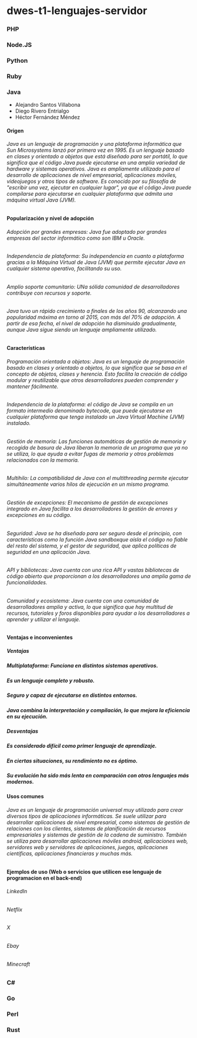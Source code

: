 # dwes-t1-lenguajes-servidor

### PHP

### Node.JS

### Python

### Ruby

### Java
- Alejandro Santos Villabona
- Diego Rivero Entrialgo
- Héctor Fernández Méndez

#### Origen
  ###### Java es un lenguaje de programación y una plataforma informática que Sun Microsystems lanzó por primera vez en 1995. Es un lenguaje basado en clases y orientado a objetos que está diseñado para ser portátil, lo que significa que el código Java puede ejecutarse en una amplia variedad de hardware y sistemas operativos. Java es ampliamente utilizado para el desarrollo de aplicaciones de nivel empresarial, aplicaciones móviles, videojuegos y otros tipos de software. Es conocido por su filosofía de "escribir una vez, ejecutar en cualquier lugar", ya que el código Java puede compilarse para ejecutarse en cualquier plataforma que admita una máquina virtual Java (JVM).
  
#### Popularización y nivel de adopción
  ###### Adopción por grandes empresas: Java fue adoptado por grandes empresas del sector informático como son IBM u Oracle.
  ###### Independencia de plataforma: Su independencia en cuanto a plataforma gracias a la Máquina Virtual de Java (JVM) que permite ejecutar Java en cualquier sistema operativo, facilitando su uso.
  ###### Amplio soporte comunitario: UNa sólida comunidad de desarrolladores contribuye con recursos y soporte.
  ###### Java tuvo un rápido crecimiento a finales de los años 90, alcanzando una popularidad máxima en torno al 2015, con más del 70% de adopción. A partir de esa fecha, el nivel de adopción ha disminuido   gradualmente, aunque Java sigue siendo un lenguaje ampliamente utilizado.

#### Características
  ###### Programación orientada a objetos: Java es un lenguaje de programación basado en clases y orientado a objetos, lo que significa que se basa en el concepto de objetos, clases y herencia. Esto facilita la     creación de código modular y reutilizable que otros desarrolladores pueden comprender y mantener fácilmente.
  ###### Independencia de la plataforma: el código de Java se compila en un formato intermedio denominado bytecode, que puede ejecutarse en cualquier plataforma que tenga instalado un Java Virtual Machine (JVM)     instalado. 
  ###### Gestión de memoria: Las funciones automáticas de gestión de memoria y recogida de basura de Java liberan la memoria de un programa que ya no se utiliza, lo que ayuda a evitar fugas de memoria y otros       problemas relacionados con la memoria.
  ###### Multihilo: La compatibilidad de Java con el multithreading permite ejecutar simultáneamente varios hilos de ejecución en un mismo programa. 
  ###### Gestión de excepciones: El mecanismo de gestión de excepciones integrado en Java facilita a los desarrolladores la gestión de errores y excepciones en su código. 
  ###### Seguridad: Java se ha diseñado para ser seguro desde el principio, con características como la función Java sandboxque aísla el código no fiable del resto del sistema, y el gestor de seguridad, que         aplica políticas de seguridad en una aplicación Java.
  ###### API y bibliotecas: Java cuenta con una rica API y vastas bibliotecas de código abierto que proporcionan a los desarrolladores una amplia gama de funcionalidades.
  ###### Comunidad y ecosistema: Java cuenta con una comunidad de desarrolladores amplia y activa, lo que significa que hay multitud de recursos, tutoriales y foros disponibles para ayudar a los desarrolladores a   aprender y utilizar el lenguaje.
  
#### Ventajas e inconvenientes
 ##### Ventajas
 ##### Multiplataforma: Funciona en distintos sistemas operativos.
 ##### Es un lenguaje completo y robusto.
 ##### Seguro y capaz de ejecutarse en distintos entornos.
 ##### Java combina la interpretación y compilación, lo que mejora la eficiencia en su ejecución.
 ##### Desventajas
 ##### Es considerado difícil como primer lenguaje de aprendizaje.
 ##### En ciertas situaciones, su rendimiento no es óptimo.
 ##### Su evolución ha sido más lenta en comparación con otros lenguajes más modernos.
 
#### Usos comunes
  ###### Java es un lenguaje de programación universal muy utilizado para crear diversos tipos de aplicaciones informáticas. Se suele utilizar para desarrollar aplicaciones de nivel empresarial, como sistemas de    gestión de relaciones con los clientes, sistemas de planificación de recursos empresariales y sistemas de gestión de la cadena de suministro. También se utiliza para desarrollar aplicaciones móviles android,      aplicaciones web, servidores web y servidores de aplicaciones, juegos, aplicaciones científicas, aplicaciones financieras y muchas más. 
#### Ejemplos de uso (Web o servicios que utilicen ese lenguaje de programacion en el back-end)
  ###### LinkedIn
  ###### Netflix
  ###### X
  ###### Ebay
  ###### Minecraft
  
### C#

### Go

### Perl

### Rust
